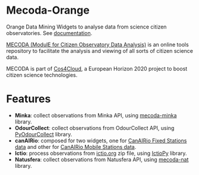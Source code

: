 # Mecoda-Orange
Orange Data Mining Widgets to analyse data from science citizen observatories.
See [documentation](https://github.com/eosc-cos4cloud/mecoda-orange).

[MECODA (ModulE for Citizen Observatory Data Analysis)](https://cos4cloud-eosc.eu/services/mecoda-data-analysis-package/) is an online tools repository to facilitate the analysis and viewing of all sorts of citizen science data.

MECODA is part of [Cos4Cloud](https://cos4cloud-eosc.eu/), a European Horizon 2020 project to boost citizen science technologies.

# Features

* **Minka**: collect observations from Minka API, using [mecoda-minka](https://github.com/eosc-cos4cloud/mecoda-minka) library.
* **OdourCollect**: collect observations from OdourCollect API, using [PyOdourCollect](https://pypi.org/project/pyodourcollect/) library.
* **canAIRio**: composed for two widgets, one for [CanAIRio Fixed Stations data](https://canair.io/docs/fixed_stations_api_en.html) and other for [CanAIRio Mobile Stations data](https://canair.io/docs/mobile_api_en.html).
* **Ictio**: process observations from [ictio.org](https://ictio.org) zip file, using [IctioPy](https://github.com/ScienceForChange/IctioPy) library.
* **Natusfera**: collect observations from Natusfera API, using [mecoda-nat](https://github.com/eosc-cos4cloud/mecoda-nat) library.